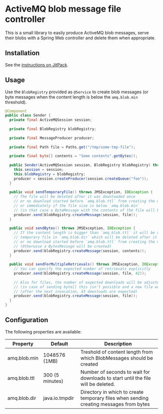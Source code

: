 # ActiveMQ blob message file controller

This is a small library to easily produce ActiveMQ blob messages, serve their blobs with a 
Spring Web controller and delete them when appropriate.

## Installation

See the [instructions on JitPack](https://jitpack.io/#netresearch/amq-blob-spring).

## Usage

Use the `BlobRegistry` provided as `@Service` to create blob messages (or byte messages when the content length 
is below the `amq.blob.min` threshold).

```java
@Component
public class Sender {
  private final ActiveMQSession session;
  
  private final BlobRegistry blobRegistry;
  
  private final MessageProducer producer;
  
  private final Path file = Paths.get("/tmp/some-tmp-file");
  
  private final byte[] contents = "Some contents".getBytes();
  
  public Sender(ActiveMQSession session, BlobRegistry blobRegistry) throws JMSException {
    this.session = session;
    this.blobRegistry = blobRegistry;
    producer = session.createProducer(session.createQueue("foo"));
  }
  
  public void sendTemporaryFile() throws JMSException, IOException {
    // The file will be deleted after it was downloaded once
    // or no download started before `amq.blob.ttl` from creating the message
    // or immediately if the file size is below `amq.blob.min`
    // (in that case a ByteMessage with the contents of the file will be created)
    producer.send(blobRegistry.createMessage(session, file));
  }
  
  public void sendBytes() throws JMSException, IOException {
    // If the content length is bigger than `amq.blob.ttl` it will be dumped to a
    // temporary file in `amq.blob.dir` which will be deleted after it was downloaded once
    // or no download started before `amq.blob.ttl` from creating the message
    // (Otherwise a BytesMessage will be created)
    producer.send(blobRegistry.createMessage(session, contents));
  }
  
  public void sendForMultipleRetrievals() throws JMSException, IOException {
    // You can specify the expected number of retrievals explicitly
    producer.send(blobRegistry.createMessage(session, file, 42));
    
    // Also for files, the number of expected downloads will be adjusted automatically
    // (in case of sending byte[] this isn't possible and a new file would be created) 
    // (after the next invocation, 43 downloads are expected)
    producer.send(blobRegistry.createMessage(session, file));
  }
}
```

## Configuration

The following properties are available:

Property | Default | Description
--- | --- | ---
amq.blob.min | 1048576 (1MB) | Treshold of content length from which BlobMessages should be created
amq.blob.ttl | 300 (5 minutes) | Number of seconds to wait for downloads to start until the file will be deleted.
amq.blob.dir | java.io.tmpdir | Directory in which to create temporary files when sending creating messages from bytes 